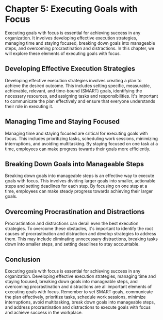 Chapter 5: Executing Goals with Focus
=====================================

Executing goals with focus is essential for achieving success in any organization. It involves developing effective execution strategies, managing time and staying focused, breaking down goals into manageable steps, and overcoming procrastination and distractions. In this chapter, we will explore these elements of executing goals with focus.

Developing Effective Execution Strategies
-----------------------------------------

Developing effective execution strategies involves creating a plan to achieve the desired outcome. This includes setting specific, measurable, achievable, relevant, and time-bound (SMART) goals, identifying the necessary resources, and assigning tasks and responsibilities. It's important to communicate the plan effectively and ensure that everyone understands their role in executing it.

Managing Time and Staying Focused
---------------------------------

Managing time and staying focused are critical for executing goals with focus. This includes prioritizing tasks, scheduling work sessions, minimizing interruptions, and avoiding multitasking. By staying focused on one task at a time, employees can make progress towards their goals more efficiently.

Breaking Down Goals into Manageable Steps
-----------------------------------------

Breaking down goals into manageable steps is an effective way to execute goals with focus. This involves dividing larger goals into smaller, actionable steps and setting deadlines for each step. By focusing on one step at a time, employees can make steady progress towards achieving their larger goals.

Overcoming Procrastination and Distractions
-------------------------------------------

Procrastination and distractions can derail even the best execution strategies. To overcome these obstacles, it's important to identify the root causes of procrastination and distraction and develop strategies to address them. This may include eliminating unnecessary distractions, breaking tasks down into smaller steps, and setting deadlines to stay accountable.

Conclusion
----------

Executing goals with focus is essential for achieving success in any organization. Developing effective execution strategies, managing time and staying focused, breaking down goals into manageable steps, and overcoming procrastination and distractions are all important elements of executing goals with focus. Remember to set SMART goals, communicate the plan effectively, prioritize tasks, schedule work sessions, minimize interruptions, avoid multitasking, break down goals into manageable steps, and address procrastination and distractions to execute goals with focus and achieve success in the workplace.
